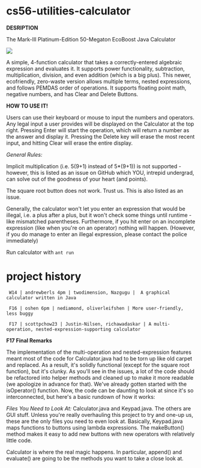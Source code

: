 cs56-utilities-calculator
=========================

**DESRIPTION**

The Mark-III Platinum-Edition 50-Megaton EcoBoost Java Calculator

![](http://i.imgur.com/b8w5bk8.png)

A simple, 4-function calculator that takes a correctly-entered algebraic expression and evaluates it.  It supports power functionality, subtraction, multiplication, division, and even addition (which is a big plus).  This newer, ecofriendly, zero-waste version allows multiple terms, nested expressions, and follows PEMDAS order of operations.  It supports floating point math, negative numbers, and has Clear and Delete Buttons.  

**HOW TO USE IT!**

Users can use their keyboard or mouse to input the numbers and operators.  Any legal input a user provides will be displayed on the Calculator at the top right.  Pressing Enter will start the operation, which will return a number as the answer and display it.  Pressing the Delete key will erase the most recent input, and hitting Clear will erase the entire display.

*General Rules:*

Implicit multiplication (i.e. 5(9+1) instead of 5*(9+1)) is not supported - however, this is listed as an issue on GitHub which YOU, intrepid undergrad, can solve out of the goodness of your heart (and points).

The square root button does not work.  Trust us.  This is also listed as an issue.

Generally, the calculator won't let you enter an expression that would be illegal, i.e. a plus after a plus, but it won't check some things until runtime - like mismatched parentheses.  Furthermore, if you hit enter on an incomplete expression (like when you're on an operator) nothing will happen.
(However, if you do manage to enter an illegal expression, please contact the police immediately)

Run calculator with <code>ant run</code>

project history
===============
```
 W14 | andrewberls 4pm | twodimension, Nazgugu |  A graphical calculator written in Java

 F16 | oshen 6pm | nediamond, oliverleifshen | More user-friendly, less buggy

 F17 | scottpchow23 | Justin-Nilsen, richawadaskar | A multi-operation, nested-expression-supporting calculator
``` 

**F17 Final Remarks**

The implementation of the multi-operation and nested-expression features meant most of the code for Calculator.java had to be torn up like old carpet and replaced.  As a result, it's solidly functional (except for the square root function), but it's clunky.  As you'll see in the issues, a lot of the code should be refactored into helper methods and cleaned up to make it more readable (we apologize in advance for that).  We've already gotten started with the isOperator() function.  Now, the code can be daunting to look at since it's so interconnected, but here's a basic rundown of how it works:

*Files You Need to Look At:*  Calculator.java and Keypad.java.  The others are GUI stuff.  Unless you're really overhauling this project to try and one-up us, these are the only files you need to even look at. Basically, Keypad.java maps functions to buttons using lambda expressions.  The makeButton() method makes it easy to add new buttons with new operators with relatively little code.

Calculator is where the real magic happens.  In particular, append() and evaluate() are going to be the methods you want to take a close look at.
